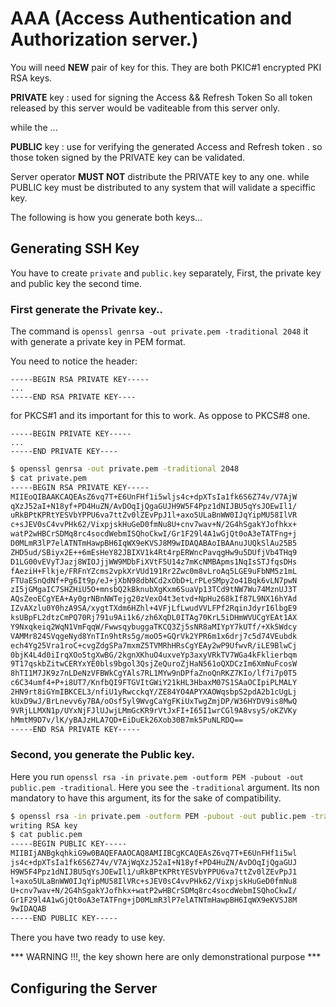 # AAA (Access Authentication and Authorization server.)

You will need __NEW__ pair of key for this. They are both
PKIC#1 encrypted PKI RSA keys.

**PRIVATE** key : used for signing the Access && Refresh Token  So all token
released by this server would be vaditeable from this server only.

while the ...

**PUBLIC** key : use for verifying the generated Access and Refresh token
. so those token signed by the PRIVATE key can be validated.

Server operator **MUST NOT** distribute the PRIVATE key to any one.
while PUBLIC key must be distributed to any system that will validate a speciffic key.

The following is how you generate both keys...

## Generating SSH Key

You have to create `private` and `public.key` separately, First, the private key
and public key the second time.

### First generate the Private key..

The command is `openssl genrsa -out private.pem -traditional 2048`
it with generate a private key in PEM format.

You need to notice the header:

```azure
-----BEGIN RSA PRIVATE KEY-----
...
-----END RSA PRIVATE KEY----
```

for PKCS#1 and its important for this to work. As oppose to PKCS#8 one.

```azure
-----BEGIN PRIVATE KEY-----
...
-----END PRIVATE KEY----
```

```bash
$ openssl genrsa -out private.pem -traditional 2048
$ cat private.pem
-----BEGIN RSA PRIVATE KEY-----
MIIEoQIBAAKCAQEAsZ6vq7T+E6UnFHf1i5wljs4c+dpXTsIa1fk6S6Z74v/V7AjW
qXzJ52aI+N18yf+PD4HuZN/AvDOqIjQgaGUJH9W5F4Ppz1dNIJBU5qYsJOEwIl1/
uRkBPtKPRtYESVbYPPU6va7ttZv0lZEvPpJ1l+axo5ULaBnWW0IJqYipMU58IlVR
c+sJEV0sC4vvPHk62/VixpjskHuGeD0fmNu8U+cnv7wav+N/2G4hSgakYJofhkx+
watP2wHBCrSDMq8rc4socdWebmISQhoCkwI/Gr1F29l4A1wGjQt0oA3eTATFng+j
D0MLmR3lP7elATNTmHawpBH6IqWX9eKVSJ8M9wIDAQABAoIBAAnuJUQkSlAu25B5
ZHD5ud/SBiyx2E++6mEsHeY82JBIXV1k4Rt4rpERWncPavqgHw9u5DUfjVb4THq9
D1LG00vEVyTJazj8WIOJjjWW9MDbFiXVtF5U14z7mKcNMBApms1NqIsSTJfqsDHs
fAeziH+Flkje/FRFnYZcms2vpkXrVUd191Rr2Zwc0m8vLroAq5LGE9uFbNM5z1mL
FTUaESnQdNf+Pg6It9p/eJ+jXbN98dbNCd2xObD+LrPLeSMpy2o41Bqk6vLN7pwN
zI5jGMgaIC7SHZHiU5O+mnsbQ2kBknubXgKxm6SuaVp13TCd9tNW7Wu74MznUJ3T
AQsZeoECgYEA+Ay0grNBnNWTejg20zVexO4t3etvd+NpHu268kIf87L9NX16hYAd
IZvAXzlu0Y0hzA9SA/xygtTXdm6HZhl+4VFjLfLwudVVLFPf2RqinJdyrI6lbgE9
ksUBpFL2dtzCmPQ70Rj791u9Ai1k6/zh6XqDL0ITAg70KrL5iDHmWVUCgYEAt1AX
Y9Nxqkeiq2WqN1VmFqqW/FwwsqybuggaTKCQ3Zj5sNR8aMIYpY7kUTf/+Xk5Wdcy
VAMMr824SVqgeNyd8YnTIn9htRs5g/moO5+GQrVk2YPR6m1x6drj7c5d74VEubdk
ech4Yg25Vra1roC+cvgZdgSPa7mxmZ5TVMRhHRsCgYEAy2wP9UfwvR/iLE9BlwCj
0bjK4L4d0iIrqXOo5tgXwBG/2kgnXKhuO4uxveYp3axyVRkTV7WGa4kFklierbqm
9T17qskbZitwCERYxYE0bls9bgol3QsjZeQuroZjHaN561oQXDCzIm6XmNuFcosW
8hTI1M7JK9z7nLDeNzVFBWkCgYAls7RL1MYw9nDPfaZnoQnRKZ7KIo/lf7i7p0T5
c6C34umf4+P+i8UT7/KnfbQI9FTGVItGWiY21kHL3HbaxM07S1SAaOCIpiPLMALY
2HN9rt8iGYmIBKCEL3/nfiU1yRwcckqY/ZE84YO4APYXAOWqsbpS2pdA2b1cUgLj
kUxD9wJ/BrLnevv6y7BA/oOsf5yl9WvgCaYgFKiUxTwgZmjDP/W36HYDV9is8MwQ
9VRjLLMXN1p/UYxNjFJlUJwjLMmGcKR9rVtJxFI+I65I1wrCGl9A8vsyS/oKZVKy
hMmtM9D7v/lK/yBAJzHLA7QD+EiDuEk26Xob30B7mk5PuNLRDQ==
-----END RSA PRIVATE KEY-----
```

### Second, you generate the Public key.

Here you run `openssl rsa -in private.pem -outform PEM -pubout -out public.pem -traditional`.
Here you see the `-traditional` argument. Its non mandatory to have this argument, its for the sake
of compatibility.

```bash
$ openssl rsa -in private.pem -outform PEM -pubout -out public.pem -traditional
writing RSA key
$ cat public.pem
-----BEGIN PUBLIC KEY-----
MIIBIjANBgkqhkiG9w0BAQEFAAOCAQ8AMIIBCgKCAQEAsZ6vq7T+E6UnFHf1i5wl
js4c+dpXTsIa1fk6S6Z74v/V7AjWqXzJ52aI+N18yf+PD4HuZN/AvDOqIjQgaGUJ
H9W5F4Ppz1dNIJBU5qYsJOEwIl1/uRkBPtKPRtYESVbYPPU6va7ttZv0lZEvPpJ1
l+axo5ULaBnWW0IJqYipMU58IlVRc+sJEV0sC4vvPHk62/VixpjskHuGeD0fmNu8
U+cnv7wav+N/2G4hSgakYJofhkx+watP2wHBCrSDMq8rc4socdWebmISQhoCkwI/
Gr1F29l4A1wGjQt0oA3eTATFng+jD0MLmR3lP7elATNTmHawpBH6IqWX9eKVSJ8M
9wIDAQAB
-----END PUBLIC KEY-----
```

There you have two ready to use key.

*** WARNING !!!, the key shown here are only demonstrational purpose ***

## Configuring the Server